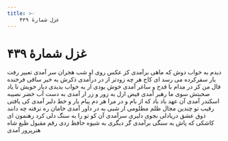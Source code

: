```yaml
---
title: >-
    غزل شمارهٔ ۴۳۹
---
```

# غزل شمارهٔ ۴۳۹

دیدم به خواب دوش که ماهی برآمدی
کز عکس روی او شب هجران سر آمدی
تعبیر رفت یار سفرکرده می رسد
ای کاج هر چه زودتر از در درآمدی
ذکرش به خیر ساقی فرخنده فال من
کز در مدام با قدح و ساغر آمدی
خوش بودی ار به خواب بدیدی دیار خویش
تا یاد صحبتش سوی ما رهبر آمدی
فیض ازل به زور و زر ار آمدی به دست
آب خضر نصیبه اسکندر آمدی
آن عهد یاد باد که از بام و در مرا
هر دم پیام یار و خط دلبر آمدی
کی یافتی رقیب تو چندین مجال ظلم
مظلومی ار شبی به در داور آمدی
خامان ره نرفته چه دانند ذوق عشق
دریادلی بجوی دلیری سرآمدی
آن کو تو را به سنگ دلی کرد رهنمون
ای کاشکی که پاش به سنگی برآمدی
گر دیگری به شیوه حافظ زدی رقم
مقبول طبع شاه هنرپرور آمدی
